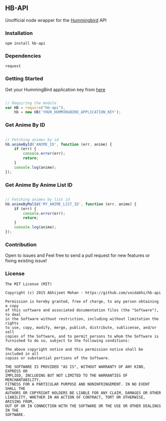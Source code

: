 ## HB-API

Unofficial node wrapper for the [Hummingbird](http://hummingbird.me/) API

### Installation

`npm install hb-api`

### Dependencies

`request`

### Getting Started

Get your HummingBird application key from [here](https://hummingbird.me/apps/mine)

```javascript

// Requiring the module
var HB = require("hb-api"),
    hb = new HB('YOUR_HUMMINGBIRD_APPLICATION_KEY');
```

### Get Anime By ID

```javascript

// Fetching animes by id
hb.animeById('ANIME_ID', function (err, anime) {
	if (err) {
		console.error(err);
		return;
	}
	console.log(anime);
});
```

### Get Anime By Anime List ID

```javascript

// Fetching animes by list id
hb.animeByMalId('MY_ANIME_LIST_ID', function (err, anime) {
	if (err) {
		console.error(err);
		return;
	}
	console.log(anime);
});
```

### Contribution

Open to issues and Feel free to send a pull request for new features or fixing existing issue!

### License

```
The MIT License (MIT)

Copyright (c) 2015 Abhijeet Mohan - https://github.com/voidabhi/hb-api

Permission is hereby granted, free of charge, to any person obtaining a copy
of this software and associated documentation files (the "Software"), to deal
in the Software without restriction, including without limitation the rights
to use, copy, modify, merge, publish, distribute, sublicense, and/or sell
copies of the Software, and to permit persons to whom the Software is
furnished to do so, subject to the following conditions:

The above copyright notice and this permission notice shall be included in all
copies or substantial portions of the Software.

THE SOFTWARE IS PROVIDED "AS IS", WITHOUT WARRANTY OF ANY KIND, EXPRESS OR
IMPLIED, INCLUDING BUT NOT LIMITED TO THE WARRANTIES OF MERCHANTABILITY,
FITNESS FOR A PARTICULAR PURPOSE AND NONINFRINGEMENT. IN NO EVENT SHALL THE
AUTHORS OR COPYRIGHT HOLDERS BE LIABLE FOR ANY CLAIM, DAMAGES OR OTHER
LIABILITY, WHETHER IN AN ACTION OF CONTRACT, TORT OR OTHERWISE, ARISING FROM,
OUT OF OR IN CONNECTION WITH THE SOFTWARE OR THE USE OR OTHER DEALINGS IN THE
SOFTWARE.
```



